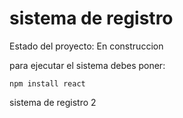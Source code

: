 <h1> sistema de registro</h1>

Estado del proyecto: En construccion 

para ejecutar el sistema debes poner:

```npm install react```    

sistema de registro 2
